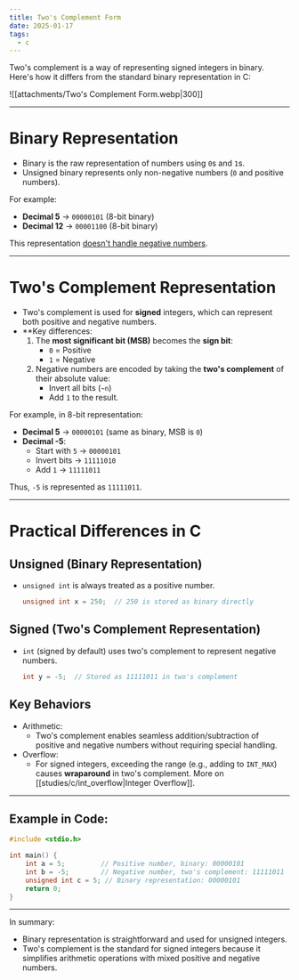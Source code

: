 ```yaml
---
title: Two's Complement Form
date: 2025-01-17
tags:
  - c
---
```

Two's complement is a way of representing signed integers in binary. Here's how it differs from the standard binary representation in C:

![[attachments/Two's Complement Form.webp|300]]

---

# Binary Representation

- Binary is the raw representation of numbers using `0`s and `1`s.
- Unsigned binary represents only non-negative numbers (`0` and positive numbers).

For example:

- **Decimal 5** → `00000101` (8-bit binary)
- **Decimal 12** → `00001100` (8-bit binary)

This representation <u>doesn't handle negative numbers</u>.

---

# Two's Complement Representation

- Two's complement is used for **signed** integers, which can represent both positive and negative numbers.
- **Key differences:
    1. The **most significant bit (MSB)** becomes the **sign bit**:
        - `0` = Positive
        - `1` = Negative
    2. Negative numbers are encoded by taking the **two's complement** of their absolute value:
        - Invert all bits (`~n`)
        - Add `1` to the result.

For example, in 8-bit representation:

- **Decimal 5** → `00000101` (same as binary, MSB is `0`)
- **Decimal -5**:
    - Start with `5` → `00000101`
    - Invert bits → `11111010`
    - Add `1` → `11111011`

Thus, `-5` is represented as `11111011`.

---

# Practical Differences in C

## Unsigned (Binary Representation)

- `unsigned int` is always treated as a positive number.
    
    ```c
    unsigned int x = 250;  // 250 is stored as binary directly
    ```
    

## Signed (Two's Complement Representation)

- `int` (signed by default) uses two's complement to represent negative numbers.
    
    ```c
    int y = -5;  // Stored as 11111011 in two's complement
    ```
    

## Key Behaviors

- Arithmetic:
    - Two's complement enables seamless addition/subtraction of positive and negative numbers without requiring special handling.
- Overflow:
    - For signed integers, exceeding the range (e.g., adding to `INT_MAX`) causes **wraparound** in two's complement. More on [[studies/c/int_overflow|Integer Overflow]].

---

## Example in Code:

```c
#include <stdio.h>

int main() {
    int a = 5;         // Positive number, binary: 00000101
    int b = -5;        // Negative number, two's complement: 11111011
    unsigned int c = 5; // Binary representation: 00000101
    return 0;
}
```

---

In summary:
- Binary representation is straightforward and used for unsigned integers.
- Two's complement is the standard for signed integers because it simplifies arithmetic operations with mixed positive and negative numbers.